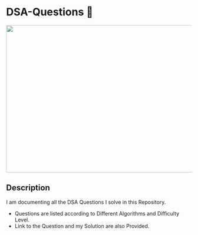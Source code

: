 # DSA-Questions 📖

<img src="https://user-images.githubusercontent.com/101351283/191047697-626f24f8-81f4-40f3-9b7c-781fc1b9d239.png" height="400" width="1000">

## Description
I am documenting all the DSA Questions I solve in this Repository.
 - Questions are listed according to Different Algorithms and Difficulty Level.
 - Link to the Question and my Solution are also Provided.

